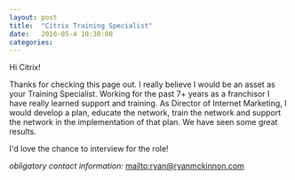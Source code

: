 ```yaml
---
layout: post
title:  "Citrix Training Specialist"
date:   2016-05-4 10:30:00
categories: 
---
```


Hi Citrix!

Thanks for checking this page out. I really believe I would be an asset as your Training Specialist. Working for the past 7+ years as a franchisor I have really learned support and training. As Director of Internet Marketing, I would develop a plan, educate the network, train the network and support the network in the implementation of that plan. We have seen some great results. 

I'd love the chance to interview for the role!

*obligatory contact information:* <mailto:ryan@ryanmckinnon.com>